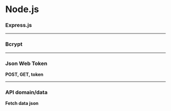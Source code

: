 # Node.js

### Express.js
***
### Bcrypt
***
### Json Web Token
**POST, GET, token**
***
### API domain/data
**Fetch data json** 
